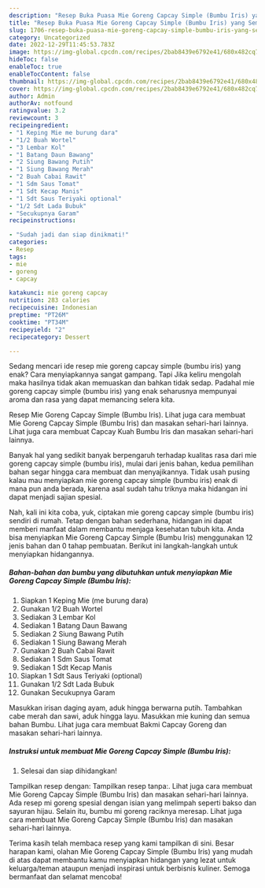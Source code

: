 ```yaml
---
description: "Resep Buka Puasa Mie Goreng Capcay Simple (Bumbu Iris) yang Sempurna "
title: "Resep Buka Puasa Mie Goreng Capcay Simple (Bumbu Iris) yang Sempurna "
slug: 1706-resep-buka-puasa-mie-goreng-capcay-simple-bumbu-iris-yang-sempurna
category: Uncategorized
date: 2022-12-29T11:45:53.783Z
image: https://img-global.cpcdn.com/recipes/2bab8439e6792e41/680x482cq70/mie-goreng-capcay-simple-bumbu-iris-foto-resep-utama.jpg
hideToc: false
enableToc: true
enableTocContent: false
thumbnail: https://img-global.cpcdn.com/recipes/2bab8439e6792e41/680x482cq70/mie-goreng-capcay-simple-bumbu-iris-foto-resep-utama.jpg
cover: https://img-global.cpcdn.com/recipes/2bab8439e6792e41/680x482cq70/mie-goreng-capcay-simple-bumbu-iris-foto-resep-utama.jpg
author: Admin
authorAv: notfound
ratingvalue: 3.2
reviewcount: 3
recipeingredient:
- "1 Keping Mie me burung dara"
- "1/2 Buah Wortel"
- "3 Lembar Kol"
- "1 Batang Daun Bawang"
- "2 Siung Bawang Putih"
- "1 Siung Bawang Merah"
- "2 Buah Cabai Rawit"
- "1 Sdm Saus Tomat"
- "1 Sdt Kecap Manis"
- "1 Sdt Saus Teriyaki optional"
- "1/2 Sdt Lada Bubuk"
- "Secukupnya Garam"
recipeinstructions:

- "Sudah jadi dan siap dinikmati!"
categories:
- Resep
tags:
- mie
- goreng
- capcay

katakunci: mie goreng capcay 
nutrition: 283 calories
recipecuisine: Indonesian
preptime: "PT26M"
cooktime: "PT34M"
recipeyield: "2"
recipecategory: Dessert

---
```



Sedang mencari ide resep mie goreng capcay simple (bumbu iris) yang enak? Cara menyiapkannya sangat gampang. Tapi Jika keliru mengolah maka hasilnya tidak akan memuaskan dan bahkan tidak sedap. Padahal mie goreng capcay simple (bumbu iris) yang enak seharusnya mempunyai aroma dan rasa yang dapat memancing selera kita.


Resep Mie Goreng Capcay Simple (Bumbu Iris). Lihat juga cara membuat Mie Goreng Capcay Simple (Bumbu Iris) dan masakan sehari-hari lainnya. Lihat juga cara membuat Capcay Kuah Bumbu Iris dan masakan sehari-hari lainnya.

Banyak hal yang sedikit banyak berpengaruh terhadap kualitas rasa dari mie goreng capcay simple (bumbu iris), mulai dari jenis bahan, kedua pemilihan bahan segar hingga cara membuat dan menyajikannya. Tidak usah pusing kalau mau menyiapkan mie goreng capcay simple (bumbu iris) enak di mana pun anda berada, karena asal sudah tahu triknya maka hidangan ini dapat menjadi sajian spesial.


Nah, kali ini kita coba, yuk, ciptakan mie goreng capcay simple (bumbu iris) sendiri di rumah. Tetap dengan bahan sederhana, hidangan ini dapat memberi manfaat dalam membantu menjaga kesehatan tubuh kita. Anda bisa menyiapkan Mie Goreng Capcay Simple (Bumbu Iris) menggunakan 12 jenis bahan dan 0 tahap pembuatan. Berikut ini langkah-langkah untuk menyiapkan hidangannya.

<!--inarticleads1-->

##### Bahan-bahan dan bumbu yang dibutuhkan untuk menyiapkan Mie Goreng Capcay Simple (Bumbu Iris):

1. Siapkan 1 Keping Mie (me burung dara)
1. Gunakan 1/2 Buah Wortel
1. Sediakan 3 Lembar Kol
1. Sediakan 1 Batang Daun Bawang
1. Sediakan 2 Siung Bawang Putih
1. Sediakan 1 Siung Bawang Merah
1. Gunakan 2 Buah Cabai Rawit
1. Sediakan 1 Sdm Saus Tomat
1. Sediakan 1 Sdt Kecap Manis
1. Siapkan 1 Sdt Saus Teriyaki (optional)
1. Gunakan 1/2 Sdt Lada Bubuk
1. Gunakan Secukupnya Garam


Masukkan irisan daging ayam, aduk hingga berwarna putih. Tambahkan cabe merah dan sawi, aduk hingga layu. Masukkan mie kuning dan semua bahan Bumbu. Lihat juga cara membuat Bakmi Capcay Goreng dan masakan sehari-hari lainnya. 

<!--inarticleads2-->

##### Instruksi untuk membuat Mie Goreng Capcay Simple (Bumbu Iris):


1. Selesai dan siap dihidangkan!

Tampilkan resep dengan: Tampilkan resep tanpa:. Lihat juga cara membuat Mie Goreng Capcay Simple (Bumbu Iris) dan masakan sehari-hari lainnya. Ada resep mi goreng spesial dengan isian yang melimpah seperti bakso dan sayuran hijau. Selain itu, bumbu mi goreng raciknya meresap. Lihat juga cara membuat Mie Goreng Capcay Simple (Bumbu Iris) dan masakan sehari-hari lainnya. 

Terima kasih telah membaca resep yang kami tampilkan di sini. Besar harapan kami, olahan Mie Goreng Capcay Simple (Bumbu Iris) yang mudah di atas dapat membantu kamu menyiapkan hidangan yang lezat untuk keluarga/teman ataupun menjadi inspirasi untuk berbisnis kuliner. Semoga bermanfaat dan selamat mencoba!
